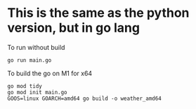 # This is the same as the python version, but in go lang

To run without build
```
go run main.go
```

To build the go on M1 for x64
```
go mod tidy         
go mod init main.go
GOOS=linux GOARCH=amd64 go build -o weather_amd64
```